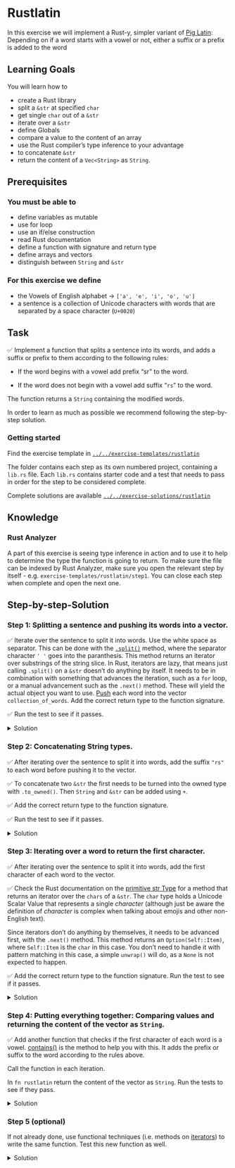 # Rustlatin

In this exercise we will implement a Rust-y, simpler variant of [Pig
Latin](https://en.wikipedia.org/wiki/Pig_Latin): Depending on if a word
starts with a vowel or not, either a suffix or a prefix is added to the
word

## Learning Goals

You will learn how to

- create a Rust library
- split a `&str` at specified `char`
- get single `char` out of a `&str`
- iterate over a `&str`
- define Globals
- compare a value to the content of an array
- use the Rust compiler’s type inference to your advantage
- to concatenate `&str`
- return the content of a `Vec<String>` as `String`.

## Prerequisites

### You must be able to

- define variables as mutable
- use for loop
- use an if/else construction
- read Rust documentation
- define a function with signature and return type
- define arrays and vectors
- distinguish between `String` and `&str`

### For this exercise we define

- the Vowels of English alphabet → `['a', 'e', 'i', 'o', 'u']`
- a sentence is a collection of Unicode characters with words that are separated by a space character (`U+0020`)

## Task

✅ Implement a function that splits a sentence into its words, and adds a suffix or prefix to them according to the following rules:

- If the word begins with a vowel add prefix “sr” to the word.

- If the word does not begin with a vowel add suffix “`rs`” to the word.

The function returns a `String` containing the modified words.

In order to learn as much as possible we recommend following the step-by-step solution.

### Getting started

Find the exercise template in [`../../exercise-templates/rustlatin`](../../exercise-templates/rustlatin)

The folder contains each step as its own numbered project, containing a `lib.rs` file. Each `lib.rs` contains starter code and a test that needs to pass in order for the step to be considered complete.

Complete solutions are available [`../../exercise-solutions/rustlatin`](../../exercise-solutions/rustlatin)

## Knowledge

### Rust Analyzer

A part of this exercise is seeing type inference in action and to use it to help to determine the type the function is going to return. To make sure the file can be indexed by Rust Analyzer, make sure you open the relevant step by itself - e.g. `exercise-templates/rustlatin/step1`. You can close each step when complete and open the next one.

## Step-by-step-Solution

### Step 1: Splitting a sentence and pushing its words into a vector.

✅ Iterate over the sentence to split it into words. Use the white space as separator. This can be done with the [`.split()`](https://doc.rust-lang.org/std/primitive.str.html#method.split) method, where the separator character `' '` goes into the paranthesis. This method returns an iterator over substrings of the string slice. In Rust, iterators are lazy, that means just calling `.split()` on a `&str` doesn’t do anything by itself. It needs to be in combination with something that advances the iteration, such as a `for` loop, or a manual advancement such as the `.next()` method. These will yield the actual object you want to use. [Push](https://doc.rust-lang.org/std/vec/struct.Vec.html#method.push) each word into the vector `collection_of_words`. Add the correct return type to the function signature.

✅ Run the test to see if it passes.

<details>
  <summary>Solution</summary>

```rust
fn rustlatin(sentence: &str) -> Vec<String> {
    let mut collection_of_words = Vec::new();

    for word in sentence.split(' ') {
        collection_of_words.push(word.to_string())
    }
    collection_of_words
}
```
</details>

### Step 2: Concatenating String types.

✅ After iterating over the sentence to split it into words, add the suffix `"rs"` to each word before pushing it to the vector. 

✅ To concatenate two `&str` the first needs to be turned into the owned type with `.to_owned()`. Then `String` and `&str` can be added using `+`. 

✅ Add the correct return type to the function signature. 

✅ Run the test to see if it passes.

<details>
  <summary>Solution</summary>

```rust
fn rustlatin(sentence: &str) -> Vec<String> {
    let mut collection_of_words = Vec::new();

    for word in sentence.split(' ') {
            collection_of_words.push(word.to_owned() + "rs")

    };
    collection_of_words
}
```
</details>

### Step 3: Iterating over a word to return the first character.

✅ After iterating over the sentence to split it into words, add the first character of each word to the vector.

✅ Check the Rust documentation on the [primitive str Type](https://doc.rust-lang.org/std/primitive.str.html#) for a method that returns an iterator over the `chars` of a `&str`. The `char` type holds a Unicode Scalar Value that represents a single *character* (although just be aware the definition of *character* is complex when talking about emojis and other non-English text).

Since iterators don’t do anything by themselves, it needs to be advanced first, with the `.next()` method. This method returns an `Option(Self::Item)`, where `Self::Item` is the `char` in this case. You don’t need to handle it with pattern matching in this case, a simple `unwrap()` will do, as a `None` is not expected to happen.

✅ Add the correct return type to the function signature. Run the test to see if it passes.

<details>
  <summary>Solution</summary>

```rust
fn rustlatin(sentence: &str) -> Vec<char> {
    let mut collection_of_chars = Vec::new();

    for word in sentence.split(' ') {
        let first_char = word.chars().next().unwrap();
        collection_of_chars.push(first_char);
    };
    collection_of_chars
}
```
</details>

### Step 4: Putting everything together: Comparing values and returning the content of the vector as `String`.

✅ Add another function that checks if the first character of each word is a vowel. [contains()](https://doc.rust-lang.org/std/primitive.slice.html#method.contains) is the method to help you with this. It adds the prefix or suffix to the word according to the rules above.

Call the function in each iteration.

In `fn rustlatin` return the content of the vector as `String`. Run the tests to see if they pass.

<details>
  <summary>Solution</summary>

```rust
const VOWELS: [char; 5] = ['a', 'e', 'i', 'o', 'u'];

fn latinize(word: &str) -> String {
    let first_char_of_word = word.chars().next().unwrap();
    if VOWELS.contains(&first_char_of_word) {
        "sr".to_string() + word
    } else {
        word.to_string() + "rs"
    }
}
```
</details>

### Step 5 (optional)

If not already done, use functional techniques (i.e. methods on [iterators](https://doc.rust-lang.org/std/iter/trait.Iterator.html)) to write the same function. Test this new function as well.

<details>
  <summary>Solution</summary>

```rust
const VOWELS: [char; 5] = ['a', 'e', 'i', 'o', 'u'];

fn rustlatin_match(sentence: &str) -> String {
    // transform incoming words vector to rustlatined outgoing
    let new_words: Vec<_> = sentence
        .split(' ')
        .into_iter()
        .map(|word| {
            let first_char_of_word = word.chars().next().unwrap();
            if VOWELS.contains(&first_char_of_word) {
                "sr".to_string() + word
            } else {
                word.to_string() + "rs"
            }
        })
        .collect();

    new_words.join(" ")
}
```
</details>
